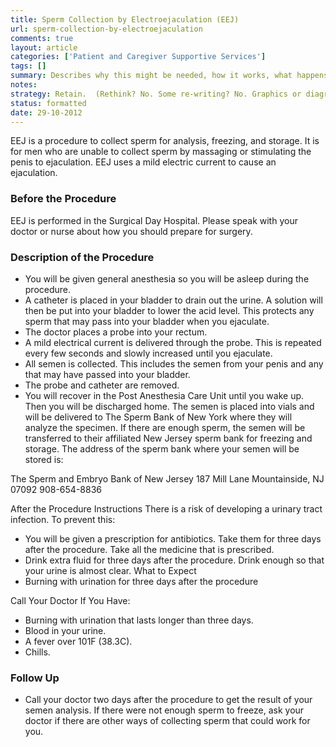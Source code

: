 ```yaml
---
title: Sperm Collection by Electroejaculation (EEJ) 
url: sperm-collection-by-electroejaculation
comments: true
layout: article
categories: ['Patient and Caregiver Supportive Services']
tags: []
summary: Describes why this might be needed, how it works, what happens before the procedure, how sperm is collected, what happens after the procedure. Complications that can occur. 
notes:
strategy: Retain.  (Rethink? No. Some re-writing? No. Graphics or diagrams? No. Photography? No. Podcast or audio? No. Video? No)
status: formatted
date: 29-10-2012
---
```

EEJ is a procedure to collect sperm for analysis, freezing, and storage. It is for men who are unable to collect sperm by massaging or stimulating the penis to ejaculation. EEJ uses a mild electric current to cause an ejaculation.

### Before the Procedure
EEJ is performed in the Surgical Day Hospital. Please speak with your doctor or nurse about how you should prepare for surgery.

### Description of the Procedure

* You will be given general anesthesia so you will be asleep during the procedure.
* A catheter is placed in your bladder to drain out the urine. A solution will then be put into your bladder to lower the acid level. This protects any sperm that may pass into your bladder when you ejaculate.
* The doctor places a probe into your rectum.
* A mild electrical current is delivered through the probe. This is repeated every few seconds and slowly increased until you ejaculate.
* All semen is collected. This includes the semen from your penis and any that may have passed into your bladder.
* The probe and catheter are removed.
* You will recover in the Post Anesthesia Care Unit until you wake up. Then you will be discharged home.
The semen is placed into vials and will be delivered to The Sperm Bank of New York where they will analyze the specimen. If there are enough sperm, the semen will be transferred to their affiliated New Jersey sperm bank for freezing and storage. The address of the sperm bank where your semen will be stored is:

The Sperm and Embryo Bank of New Jersey
187 Mill Lane
Mountainside, NJ  07092
908-654-8836

After the Procedure
Instructions
There is a risk of developing a urinary tract infection. To prevent this:

* You will be given a prescription for antibiotics. Take them for three days after the procedure. Take all the medicine that is prescribed.
* Drink extra fluid for three days after the procedure. Drink enough so that your urine is almost clear.
What to Expect
* Burning with urination for three days after the procedure

Call Your Doctor If You Have:

* Burning with urination that lasts longer than three days.
* Blood in your urine.
* A fever over 101F (38.3C).
* Chills.

### Follow Up
* Call your doctor two days after the procedure to get the result of your semen analysis. If there were not enough sperm to freeze, ask your doctor if there are other ways of collecting sperm that could work for you.
